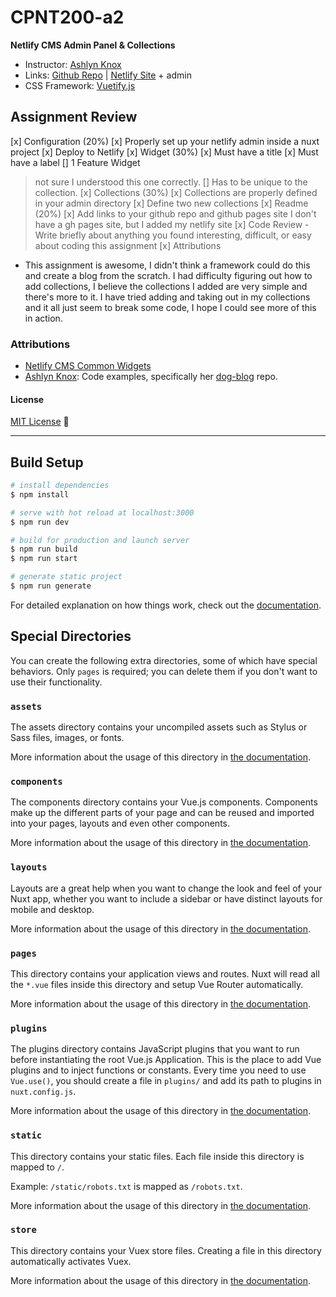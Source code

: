 # CPNT200-a2
**Netlify CMS Admin Panel & Collections**

* Instructor: [Ashlyn Knox](https://github.com/lilyx13)
* Links: [Github Repo](https://github.com/Icahpv/cpnt200-a2) | [Netlify Site](https://netlify-homework.netlify.app/) + admin
* CSS Framework: [Vuetify.js](https://vuetifyjs.com/en/)

## Assignment Review

[x] Configuration (20%)
  [x] Properly set up your netlify admin inside a nuxt project
  [x] Deploy to Netlify
[x] Widget (30%)
  [x] Must have a title
  [x] Must have a label
  [] 1 Feature Widget
  > not sure I understood this one correctly.
    [] Has to be unique to the collection.
[x] Collections (30%)
  [x] Collections are properly defined in your admin directory
  [x] Define two new collections
[x] Readme (20%)
  [x] Add links to your github repo and github pages site
  > I don't have a gh pages site, but I added my netlify site
  [x] Code Review
    - Write briefly about anything you found interesting, difficult, or easy about coding this assignment
  [x] Attributions

- This assignment is awesome, I didn't think a framework could do this and create a blog from the scratch. I had difficulty figuring out how to add collections, I believe the collections I added are very simple and there's more to it. I have tried adding and taking out in my collections and it all just seem to break some code, I hope I could see more of this in action. 

### Attributions

- [Netlify CMS Common Widgets](https://www.netlifycms.org/docs/widgets/#file)
- [Ashlyn Knox](https://github.com/lilyx13): Code examples, specifically her [dog-blog](https://github.com/lilyx13/dog-blog) repo.


#### License
[MIT License](LICENSE) :scroll:

---

## Build Setup

```bash
# install dependencies
$ npm install

# serve with hot reload at localhost:3000
$ npm run dev

# build for production and launch server
$ npm run build
$ npm run start

# generate static project
$ npm run generate
```

For detailed explanation on how things work, check out the [documentation](https://nuxtjs.org).

## Special Directories

You can create the following extra directories, some of which have special behaviors. Only `pages` is required; you can delete them if you don't want to use their functionality.

### `assets`

The assets directory contains your uncompiled assets such as Stylus or Sass files, images, or fonts.

More information about the usage of this directory in [the documentation](https://nuxtjs.org/docs/2.x/directory-structure/assets).

### `components`

The components directory contains your Vue.js components. Components make up the different parts of your page and can be reused and imported into your pages, layouts and even other components.

More information about the usage of this directory in [the documentation](https://nuxtjs.org/docs/2.x/directory-structure/components).

### `layouts`

Layouts are a great help when you want to change the look and feel of your Nuxt app, whether you want to include a sidebar or have distinct layouts for mobile and desktop.

More information about the usage of this directory in [the documentation](https://nuxtjs.org/docs/2.x/directory-structure/layouts).


### `pages`

This directory contains your application views and routes. Nuxt will read all the `*.vue` files inside this directory and setup Vue Router automatically.

More information about the usage of this directory in [the documentation](https://nuxtjs.org/docs/2.x/get-started/routing).

### `plugins`

The plugins directory contains JavaScript plugins that you want to run before instantiating the root Vue.js Application. This is the place to add Vue plugins and to inject functions or constants. Every time you need to use `Vue.use()`, you should create a file in `plugins/` and add its path to plugins in `nuxt.config.js`.

More information about the usage of this directory in [the documentation](https://nuxtjs.org/docs/2.x/directory-structure/plugins).

### `static`

This directory contains your static files. Each file inside this directory is mapped to `/`.

Example: `/static/robots.txt` is mapped as `/robots.txt`.

More information about the usage of this directory in [the documentation](https://nuxtjs.org/docs/2.x/directory-structure/static).

### `store`

This directory contains your Vuex store files. Creating a file in this directory automatically activates Vuex.

More information about the usage of this directory in [the documentation](https://nuxtjs.org/docs/2.x/directory-structure/store).
